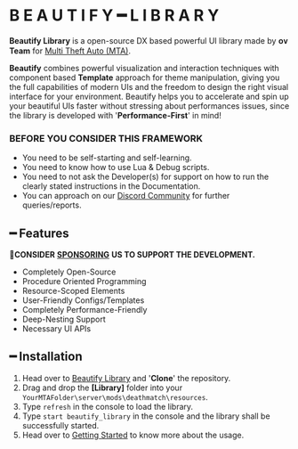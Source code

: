 # B E A U T I F Y ━ L I B R A R Y

**Beautify Library** is a open-source DX based powerful UI library made by **ᴏᴠ Team** for [Multi Theft Auto \(MTA\)](https://multitheftauto.com/).

**Beautify** combines powerful visualization and interaction techniques with component based **Template** approach for theme manipulation, giving you the full capabilities of modern UIs and the freedom to design the right visual interface for your environment. Beautify helps you to accelerate and spin up your beautiful UIs faster without stressing about performances issues, since the library is developed with '**Performance-First**' in mind!

### BEFORE YOU CONSIDER THIS FRAMEWORK

* You need to be self-starting and self-learning.
* You need to know how to use Lua & Debug scripts.
* You need to not ask the Developer\(s\) for support on how to run the clearly stated instructions in the Documentation.
* You can approach on our [Discord Community](http://discord.gg/sVCnxPW) for further queries/reports.

## ━ Features

💎**CONSIDER** [**SPONSORING**](https://ko-fi.com/ovileamriam) **US TO SUPPORT THE DEVELOPMENT.**

* Completely Open-Source
* Procedure Oriented Programming
* Resource-Scoped Elements
* User-Friendly Configs/Templates
* Completely Performance-Friendly
* Deep-Nesting Support
* Necessary UI APIs

## ━ Installation

1. Head over to [Beautify Library](https://github.com/OvileAmriam/MTA-Beautify-Library/) and '**Clone**' the repository.
2. Drag and drop the **\[Library\]** folder into your `YourMTAFolder\server\mods\deathmatch\resources`.
3. Type `refresh` in the console to load the library.
4. Type `start beautify_library` in the console and the library shall be successfully started.
5. Head over to [Getting Started](https://github.com/OvileAmriam/MTA-Beautify-Library/wiki/Getting-Started) to know more about the usage.
